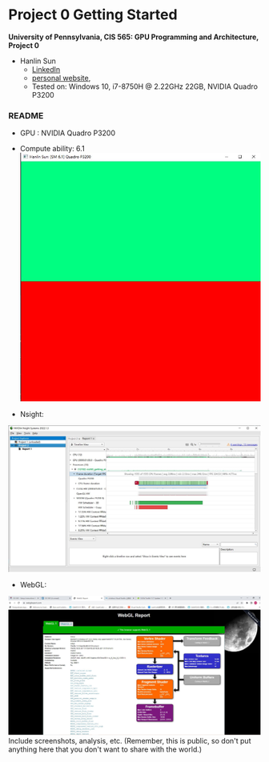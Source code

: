 Project 0 Getting Started
====================

**University of Pennsylvania, CIS 565: GPU Programming and Architecture, Project 0**

* Hanlin Sun
  * [LinkedIn](https://www.linkedin.com/in/hanlin-sun-7162941a5/)
  * [personal website](https://hanlinsun.github.io/), 
  * Tested on: Windows 10, i7-8750H @ 2.22GHz 22GB, NVIDIA Quadro P3200

### README
* GPU : NVIDIA Quadro P3200
* Compute ability: 6.1
![CUDA Test Image](images/Hanlin-CUDATest.JPG)

* Nsight:

![Nsight Test Image:](images/Nsight.JPG)

* WebGL:

![WebGL Test Image](images/webGL.JPG)
Include screenshots, analysis, etc. (Remember, this is public, so don't put
anything here that you don't want to share with the world.)

